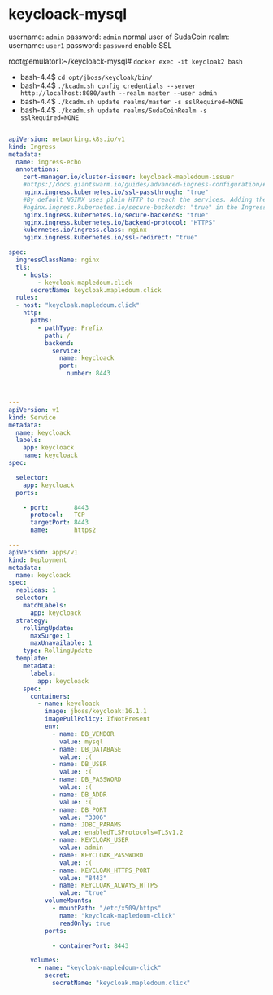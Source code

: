 # keycloack-mysql

username: ```admin```
password: ```admin```
normal user of SudaCoin realm:
username: ```user1```
password: ```password```
enable SSL

root@emulator1:~/keycloack-mysql# ```docker exec -it keycloak2 bash```

* bash-4.4$ ```cd opt/jboss/keycloak/bin/```
* bash-4.4$ ```./kcadm.sh config credentials --server http://localhost:8080/auth --realm master --user admin```
* bash-4.4$ ```./kcadm.sh update realms/master -s sslRequired=NONE```
* bash-4.4$ ```./kcadm.sh update realms/SudaCoinRealm -s sslRequired=NONE```


```yaml

apiVersion: networking.k8s.io/v1
kind: Ingress
metadata:
  name: ingress-echo
  annotations:
    cert-manager.io/cluster-issuer: keycloack-mapledoum-issuer
    #https://docs.giantswarm.io/guides/advanced-ingress-configuration/#ssl-passthrough
    nginx.ingress.kubernetes.io/ssl-passthrough: "true"
    #By default NGINX uses plain HTTP to reach the services. Adding the annotation
    #nginx.ingress.kubernetes.io/secure-backends: "true" in the Ingress rule changes the protocol to HTTPS.
    nginx.ingress.kubernetes.io/secure-backends: "true"
    nginx.ingress.kubernetes.io/backend-protocol: "HTTPS"
    kubernetes.io/ingress.class: nginx
    nginx.ingress.kubernetes.io/ssl-redirect: "true"

spec:
  ingressClassName: nginx
  tls:
    - hosts:
        - keycloak.mapledoum.click
      secretName: keycloak.mapledoum.click
  rules:
  - host: "keycloak.mapledoum.click"
    http:
      paths:
        - pathType: Prefix
          path: /
          backend:
            service:
              name: keycloack
              port:
                number: 8443



---
apiVersion: v1
kind: Service
metadata:
  name: keycloack
  labels:
    app: keycloack
    name: keycloack
spec:

  selector:
    app: keycloack
  ports:

    - port:       8443
      protocol:   TCP
      targetPort: 8443
      name:       https2

---
apiVersion: apps/v1
kind: Deployment
metadata:
  name: keycloack
spec:
  replicas: 1
  selector:
    matchLabels:
      app: keycloack
  strategy:
    rollingUpdate:
      maxSurge: 1
      maxUnavailable: 1
    type: RollingUpdate
  template:
    metadata:
      labels:
        app: keycloack
    spec:
      containers:
        - name: keycloack
          image: jboss/keycloak:16.1.1
          imagePullPolicy: IfNotPresent
          env:
            - name: DB_VENDOR
              value: mysql
            - name: DB_DATABASE
              value: :(
            - name: DB_USER
              value: :(
            - name: DB_PASSWORD
              value: :( 
            - name: DB_ADDR
              value: :(
            - name: DB_PORT
              value: "3306"
            - name: JDBC_PARAMS
              value: enabledTLSProtocols=TLSv1.2
            - name: KEYCLOAK_USER
              value: admin
            - name: KEYCLOAK_PASSWORD
              value: :(
            - name: KEYCLOAK_HTTPS_PORT
              value: "8443"
            - name: KEYCLOAK_ALWAYS_HTTPS
              value: "true"
          volumeMounts:
            - mountPath: "/etc/x509/https"
              name: "keycloak-mapledoum-click"
              readOnly: true
          ports:

            - containerPort: 8443

      volumes:
        - name: "keycloak-mapledoum-click"
          secret:
            secretName: "keycloak.mapledoum.click"
            
            
  ```
